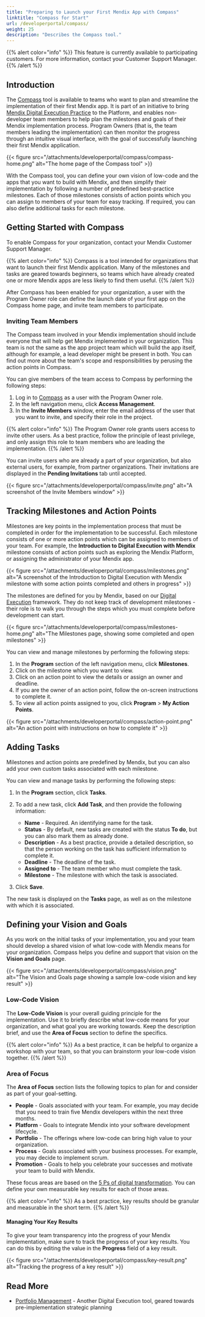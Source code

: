 ```yaml
---
title: "Preparing to Launch your First Mendix App with Compass"
linktitle: "Compass for Start"
url: /developerportal/compass/
weight: 25
description: "Describes the Compass tool."
---
```


{{% alert color="info" %}} This feature is currently available to participating customers. For more information, contact your Customer Support Manager. {{% /alert %}}

## Introduction

The [Compass](https://compass.home.mendix.com/) tool is available to teams who want to plan and streamline the implementation of their first Mendix app. It is part of an initiative to bring [Mendix Digital Execution Practice](https://www.mendix.com/evaluation-guide/digital-execution-practice/#what-is-the-mendix-digital-execution-practice) to the Platform, and enables non-developer team members to help plan the milestones and goals of their Mendix implementation process. Program Owners (that is, the team members leading the implementation) can then monitor the progress through an intuitive visual interface, with the goal of successfully launching their first Mendix application.

{{< figure src="/attachments/developerportal/compass/compass-home.png" alt="The home page of the Compass tool" >}}

With the Compass tool, you can define your own vision of low-code and the apps that you want to build with Mendix, and then simplify their implementation by following a number of predefined best-practice milestones. Each of those milestones consists of action points which you can assign to members of your team for easy tracking. If required, you can also define additional tasks for each milestone.

## Getting Started with Compass

To enable Compass for your organization, contact your Mendix Customer Support Manager. 

{{% alert color="info" %}}
Compass is a tool intended for organizations that want to launch their first Mendix application. Many of the milestones and tasks are geared towards beginners, so teams which have already created one or more Mendix apps are less likely to find them useful.
{{% /alert %}}

After Compass has been enabled for your organization, a user with the Program Owner role can define the launch date of your first app on the Compass home page, and invite team members to participate.

### Inviting Team Members

The Compass team involved in your Mendix implementation should include everyone that will help get Mendix implemented in your organization. This team is not the same as the app project team which will build the app itself, although for example, a lead developer might be present in both. You can find out more about the team's scope and responsibilities by perusing the action points in Compass.

You can give members of the team access to Compass by performing the following steps:

1. Log in to [Compass](https://compass.home.mendix.com/) as a user with the Program Owner role.
2. In the left navigation menu, click **Access Management**.
3. In the **Invite Members** window, enter the email address of the user that you want to invite, and specify their role in the project.

{{% alert color="info" %}}
The Program Owner role grants users access to invite other users. As a best practice, follow the principle of least privilege, and only assign this role to team members who are leading the implementation.
{{% /alert %}}

You can invite users who are already a part of your organization, but also external users, for example, from partner organizations. Their invitations are displayed in the **Pending Invitations** tab until accepted.

{{< figure src="/attachments/developerportal/compass/invite.png" alt="A screenshot of the Invite Members window" >}}
  
## Tracking Milestones and Action Points

Milestones are key points in the implementation process that must be completed in order for the implementation to be successful. Each milestone consists of one or more action points which can be assigned to members of your team. For example, the **Introduction to Digital Execution with Mendix** milestone consists of action points such as exploring the Mendix Platform, or assigning the administrator of your Mendix app.

{{< figure src="/attachments/developerportal/compass/milestones.png" alt="A screenshot of the Introduction to Digital Execution with Mendix milestone with some action points completed and others in progress" >}}

The milestones are defined for you by Mendix, based on our [Digital Execution](https://www.mendix.com/glossary/digital-execution/) framework. They do not keep track of development milestones - their role is to walk you through the steps which you must complete before development can start.

{{< figure src="/attachments/developerportal/compass/milestones-home.png" alt="The Milestones page, showing some completed and open milestones" >}}

You can view and manage milestones by performing the following steps:

1. In the **Program** section of the left navigation menu, click **Milestones**.
2. Click on the milestone which you want to view.
3. Click on an action point to view the details or assign an owner and deadline.
4. If you are the owner of an action point, follow the on-screen instructions to complete it.
5. To view all action points assigned to you, click **Program** > **My Action Points**.

{{< figure src="/attachments/developerportal/compass/action-point.png" alt="An action point with instructions on how to complete it" >}}

## Adding Tasks

Milestones and action points are predefined by Mendix, but you can also add your own custom tasks associated with each milestone.

You can view and manage tasks by performing the following steps:

1. In the **Program** section, click **Tasks**.
2. To add a new task, click **Add Task**, and then provide the following information:

    * **Name** - Required. An identifying name for the task.
    * **Status** - By default, new tasks are created with the status **To do**, but you can also mark them as already done.
    * **Description** - As a best practice, provide a detailed description, so that the person working on the task has sufficient information to complete it.
    * **Deadline** - The deadline of the task.
    * **Assigned to** - The team member who must complete the task.
    * **Milestone** - The milestone with which the task is associated.

3. Click **Save**.

The new task is displayed on the **Tasks** page, as well as on the milestone with which it is associated.

## Defining your Vision and Goals

As you work on the initial tasks of your implementation, you and your team should develop a shared vision of what low-code with Mendix means for your organization. Compass helps you define and support that vision on the **Vision and Goals** page.

{{< figure src="/attachments/developerportal/compass/vision.png" alt="The Vision and Goals page showing a sample low-code vision and key result" >}}

### Low-Code Vision

The **Low-Code Vision** is your overall guiding principle for the implementation. Use it to briefly describe what low-code means for your organization, and what goal you are working towards. Keep the description brief, and use the **Area of Focus** section to define the specifics.

{{% alert color="info" %}}
As a best practice, it can be helpful to organize a workshop with your team, so that you can brainstorm your low-code vision together.
{{% /alert %}}

### Area of Focus

The **Area of Focus** section lists the following topics to plan for and consider as part of your goal-setting.

* **People** - Goals associated with your team. For example, you may decide that you need to train five Mendix developers within the next three months.
* **Platform** - Goals to integrate Mendix into your software development lifecycle.
* **Portfolio** - The offerings where low-code can bring high value to your organization.
* **Process** - Goals associated with your business processes. For example, you may decide to implement scrum.
* **Promotion** - Goals to help you celebrate your successes and motivate your team to build with Mendix.

These focus areas are based on the [5 Ps of digital transformation](https://www.mendix.com/glossary/digital-execution/#what-are-the-5-ps-of-digital-transformation). You can define your own measurable key results for each of those areas.

{{% alert color="info" %}}
As a best practice, key results should be granular and measurable in the short term.
{{% /alert %}}

#### Managing Your Key Results

To give your team transparency into the progress of your Mendix implementation, make sure to track the progress of your key results. You can do this by editing the value in the **Progress** field of a key result.

{{< figure src="/attachments/developerportal/compass/key-result.png" alt="Tracking the progress of a key result" >}}

## Read More

* [Portfolio Management](/developerportal/portfolio-management/) - Another Digital Execution tool, geared towards pre-implementation strategic planning
